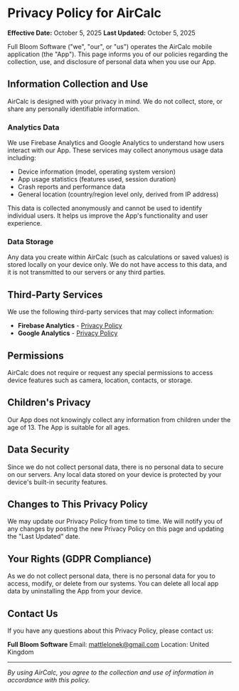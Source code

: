# Privacy Policy for AirCalc

**Effective Date:** October 5, 2025
**Last Updated:** October 5, 2025

Full Bloom Software ("we", "our", or "us") operates the AirCalc mobile application (the "App"). This page informs you of our policies regarding the collection, use, and disclosure of personal data when you use our App.

## Information Collection and Use

AirCalc is designed with your privacy in mind. We do not collect, store, or share any personally identifiable information.

### Analytics Data

We use Firebase Analytics and Google Analytics to understand how users interact with our App. These services may collect anonymous usage data including:

- Device information (model, operating system version)
- App usage statistics (features used, session duration)
- Crash reports and performance data
- General location (country/region level only, derived from IP address)

This data is collected anonymously and cannot be used to identify individual users. It helps us improve the App's functionality and user experience.

### Data Storage

Any data you create within AirCalc (such as calculations or saved values) is stored locally on your device only. We do not have access to this data, and it is not transmitted to our servers or any third parties.

## Third-Party Services

We use the following third-party services that may collect information:

- **Firebase Analytics** - [Privacy Policy](https://firebase.google.com/support/privacy)
- **Google Analytics** - [Privacy Policy](https://policies.google.com/privacy)

## Permissions

AirCalc does not require or request any special permissions to access device features such as camera, location, contacts, or storage.

## Children's Privacy

Our App does not knowingly collect any information from children under the age of 13. The App is suitable for all ages.

## Data Security

Since we do not collect personal data, there is no personal data to secure on our servers. Any local data stored on your device is protected by your device's built-in security features.

## Changes to This Privacy Policy

We may update our Privacy Policy from time to time. We will notify you of any changes by posting the new Privacy Policy on this page and updating the "Last Updated" date.

## Your Rights (GDPR Compliance)

As we do not collect personal data, there is no personal data for you to access, modify, or delete from our systems. You can delete all local app data by uninstalling the App from your device.

## Contact Us

If you have any questions about this Privacy Policy, please contact us:

**Full Bloom Software**
Email: mattlelonek@gmail.com
Location: United Kingdom

---

*By using AirCalc, you agree to the collection and use of information in accordance with this policy.*
